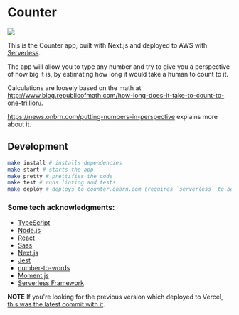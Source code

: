 # Counter

[![](https://github.com/BrunoBernardino/counter/workflows/Run%20Tests/badge.svg)](https://github.com/BrunoBernardino/counter/actions?workflow=Run+Tests)

This is the Counter app, built with Next.js and deployed to AWS with [Serverless](https://serverless.com).

The app will allow you to type any number and try to give you a perspective of how big it is, by estimating how long it would take a human to count to it.

Calculations are loosely based on the math at http://www.blog.republicofmath.com/how-long-does-it-take-to-count-to-one-trillion/.

https://news.onbrn.com/putting-numbers-in-perspective explains more about it.

## Development

```bash
make install # installs dependencies
make start # starts the app
make pretty # prettifies the code
make test # runs linting and tests
make deploy # deploys to counter.onbrn.com (requires `serverless` to be installed globally)
```

### Some tech acknowledgments:

- [TypeScript](https://www.typescriptlang.org)
- [Node.js](https://nodejs.org/)
- [React](https://reactjs.org)
- [Sass](https://sass-lang.com)
- [Next.js](https://nextjs.org)
- [Jest](https://jestjs.io)
- [number-to-words](https://github.com/marlun78/number-to-words)
- [Moment.js](https://momentjs.com)
- [Serverless Framework](https://serverless.com)

**NOTE** If you're looking for the previous version which deployed to Vercel, [this was the latest commit with it](https://github.com/BrunoBernardino/counter/tree/4c6c238c8a3feaa5334008e2274feec59d3a435c).

